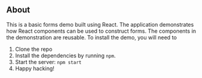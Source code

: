 ## About
This is a basic forms demo built using React. The application demonstrates how React components can be used to construct forms. The components in the demonstration are reusable. 
To install the demo, you will need to 
1. Clone the repo
2. Install the dependencies by running `npm`.
3. Start the server: `npm start`
4. Happy hacking!
